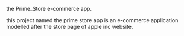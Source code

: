  the Prime_Store e-commerce app.

this project named the prime store app is an e-commerce application modelled after the store page of apple inc website.

